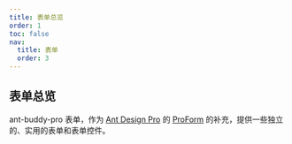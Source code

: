 ```yaml
---
title: 表单总览
order: 1
toc: false
nav:
  title: 表单
  order: 3
---
```


## 表单总览

ant-buddy-pro 表单，作为 [Ant Design Pro](https://pro.ant.design/) 的 [ProForm](https://github.com/ant-design/pro-components/tree/master/packages/form) 的补充，提供一些独立的、实用的表单和表单控件。

